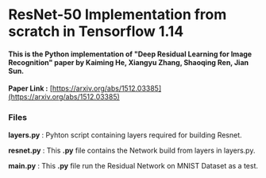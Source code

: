 # ResNet-50 Implementation from scratch in Tensorflow 1.14

#### This is the Python implementation of "Deep Residual Learning for Image Recognition" paper  by Kaiming He, Xiangyu Zhang, Shaoqing Ren, Jian Sun.

**Paper Link :** [https://arxiv.org/abs/1512.03385](https://arxiv.org/abs/1512.03385)

### Files

**layers.py** : Pyhton script containing layers required for building Resnet.

**resnet.py** : This **.py** file contains the Network build from layers in layers.py.

**main.py** : This **.py** file run the Residual Network on MNIST Dataset as a test.

